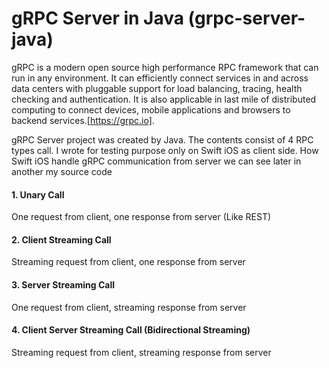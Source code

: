 # gRPC Server in Java (grpc-server-java)

gRPC is a modern open source high performance RPC framework that can run in any environment. It can efficiently connect services in and across data centers with pluggable support for load balancing, tracing, health checking and authentication. It is also applicable in last mile of distributed computing to connect devices, mobile applications and browsers to backend services.[https://grpc.io].

gRPC Server project was created by Java. The contents consist of 4 RPC types call. I wrote for testing purpose only on Swift iOS as client side. How Swift iOS handle gRPC communication from server we can see later in another my source code 
#### 1. Unary Call
One request from client, one response from server (Like REST)
#### 2. Client Streaming Call
Streaming request from client, one response from server
#### 3. Server Streaming Call
One request from client, streaming response from server
#### 4. Client Server Streaming Call (Bidirectional Streaming)
Streaming request from client, streaming response from server


